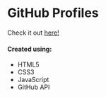 # GitHub Profiles
Check it out <a href="https://ianbrdeguzman.github.io/githubprofile/">here!</a>
#### Created using:
* HTML5
* CSS3
* JavaScript
* GitHub API
